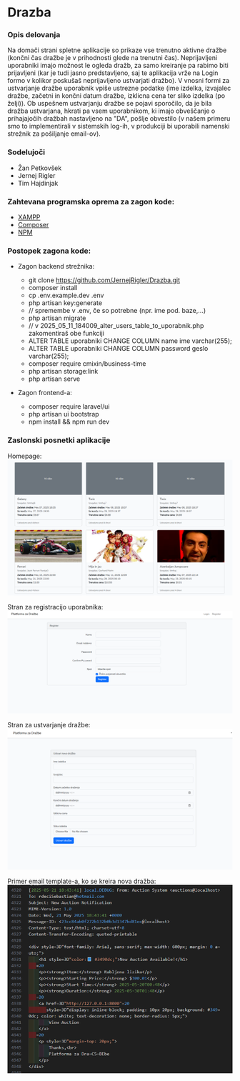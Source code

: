 # Drazba

### Opis delovanja
Na domači strani spletne aplikacije so prikaze vse trenutno aktivne dražbe (končni čas dražbe je v prihodnosti glede na trenutni čas). Neprijavljeni uporabniki imajo možnost le ogleda dražb, za samo kreiranje pa rabimo biti prijavljeni (kar je tudi jasno predstavljeno, saj te aplikacija vrže na Login formo v kolikor poskušaš neprijavljeno ustvarjati dražbo). V vnosni formi za ustvarjanje dražbe uporabnik vpiše ustrezne podatke (ime izdelka, izvajalec dražbe, začetni in končni datum dražbe, izklicna cena ter sliko izdelka (po želji)). Ob uspešnem ustvarjanju dražbe se pojavi sporočilo, da je bila dražba ustvarjana, hkrati pa vsem uporabnikom, ki imajo obveščanje o prihajajočih dražbah nastavljeno na "DA", pošlje obvestilo (v našem primeru smo to implementirali v sistemskih log-ih, v produkciji bi uporabili namenski strežnik za pošiljanje email-ov).

### Sodelujoči
- Žan Petkovšek
- Jernej Rigler
- Tim Hajdinjak

### Zahtevana programska oprema za zagon kode:
- [XAMPP](https://www.apachefriends.org/download.html)
- [Composer](https://getcomposer.org/)
- [NPM](https://nodejs.org/en/download)

### Postopek zagona kode:
- Zagon backend strežnika:
    - git clone https://github.com/JernejRigler/Drazba.git
    - composer install
    - cp .env.example.dev .env
    - php artisan key:generate
    - // spremembe v .env, če so potrebne (npr. ime pod. baze,...)
    - php artisan migrate
    - // v 2025_05_11_184009_alter_users_table_to_uporabnik.php zakomentiraš obe funkciji
    - ALTER TABLE uporabniki CHANGE COLUMN name ime varchar(255);
    - ALTER TABLE uporabniki CHANGE COLUMN password geslo varchar(255);
    - composer require cmixin/business-time
    - php artisan storage:link
    - php artisan serve

- Zagon frontend-a:
    - composer require laravel/ui
    - php artisan ui bootstrap
    - npm install && npm run dev

### Zaslonski posnetki aplikacije
Homepage:
![Homepage](photos\primeri_drazb.png)

Stran za registracijo uporabnika:
![Image B](photos\primer_registracije_uporabnika.png)

Stran za ustvarjanje dražbe:
![Image C](photos\primer_ustvarjanja_drazbe.png)

Primer email template-a, ko se kreira nova dražba:
![Image A](photos\primer_email_template-a.png)


